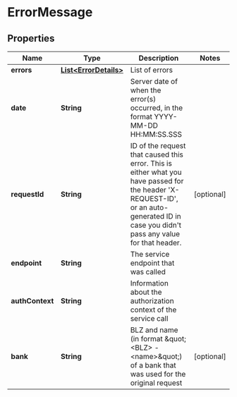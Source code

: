 
# ErrorMessage

## Properties
Name | Type | Description | Notes
------------ | ------------- | ------------- | -------------
**errors** | [**List&lt;ErrorDetails&gt;**](ErrorDetails.md) | List of errors | 
**date** | **String** | Server date of when the error(s) occurred, in the format YYYY-MM-DD HH:MM:SS.SSS | 
**requestId** | **String** | ID of the request that caused this error. This is either what you have passed for the header &#39;X-REQUEST-ID&#39;, or an auto-generated ID in case you didn&#39;t pass any value for that header. |  [optional]
**endpoint** | **String** | The service endpoint that was called | 
**authContext** | **String** | Information about the authorization context of the service call | 
**bank** | **String** | BLZ and name (in format \&quot;&lt;BLZ&gt; - &lt;name&gt;\&quot;) of a bank that was used for the original request |  [optional]




